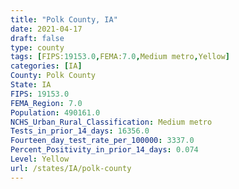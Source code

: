 ```yaml
---
title: "Polk County, IA"
date: 2021-04-17
draft: false
type: county
tags: [FIPS:19153.0,FEMA:7.0,Medium metro,Yellow]
categories: [IA]
County: Polk County
State: IA
FIPS: 19153.0
FEMA_Region: 7.0
Population: 490161.0
NCHS_Urban_Rural_Classification: Medium metro
Tests_in_prior_14_days: 16356.0
Fourteen_day_test_rate_per_100000: 3337.0
Percent_Positivity_in_prior_14_days: 0.074
Level: Yellow
url: /states/IA/polk-county
---
```



